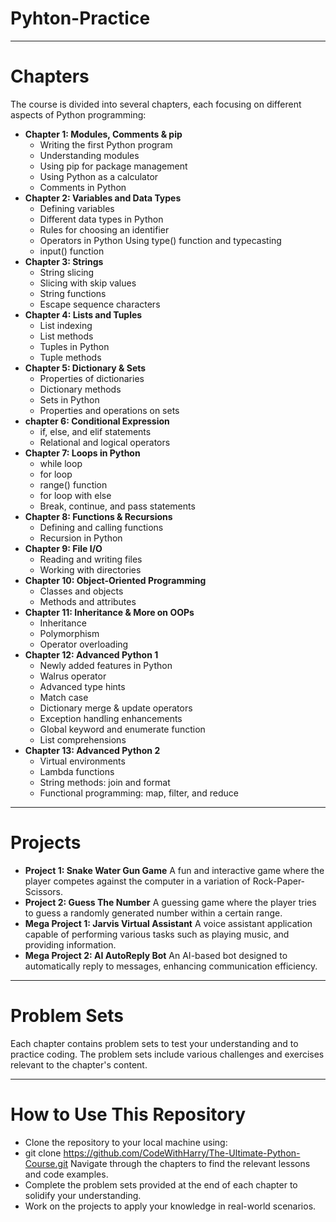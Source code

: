 # Pyhton-Practice

<hr>

# Chapters
The course is divided into several chapters, each focusing on different aspects of Python programming:

- **Chapter 1: Modules, Comments & pip** 
    - Writing the first Python program 
    - Understanding modules 
    - Using pip for package management 
    - Using Python as a calculator
    - Comments in Python
- **Chapter 2: Variables and Data Types**
    - Defining variables
    - Different data types in Python
    - Rules for choosing an identifier
    - Operators in Python Using type() function and typecasting
    - input() function
- **Chapter 3: Strings**
    - String slicing
    - Slicing with skip values
    - String functions
    - Escape sequence characters
- **Chapter 4: Lists and Tuples**
    - List indexing
    - List methods
    - Tuples in Python
    - Tuple methods
- **Chapter 5: Dictionary & Sets**
    - Properties of dictionaries
    - Dictionary methods
    - Sets in Python
    - Properties and operations on sets
- **chapter 6: Conditional Expression**
    - if, else, and elif statements
    - Relational and logical operators
- **Chapter 7: Loops in Python**
    - while loop
    - for loop
    - range() function
    - for loop with else
    - Break, continue, and pass statements
- **Chapter 8: Functions & Recursions**
    - Defining and calling functions
    - Recursion in Python
- **Chapter 9: File I/O**
    - Reading and writing files
    - Working with directories
- **Chapter 10: Object-Oriented Programming**
    - Classes and objects
    - Methods and attributes
- **Chapter 11: Inheritance & More on OOPs**
    - Inheritance
    - Polymorphism
    - Operator overloading
- **Chapter 12: Advanced Python 1**
    - Newly added features in Python
    - Walrus operator
    - Advanced type hints
    - Match case
    - Dictionary merge & update operators
    - Exception handling enhancements
    - Global keyword and enumerate function
    - List comprehensions
- **Chapter 13: Advanced Python 2**
    - Virtual environments
    - Lambda functions
    - String methods: join and format
    - Functional programming: map, filter, and reduce

<hr>

# Projects
- **Project 1: Snake Water Gun Game**
A fun and interactive game where the player competes against the computer in a variation of Rock-Paper-Scissors.
- **Project 2: Guess The Number**
A guessing game where the player tries to guess a randomly generated number within a certain range.
- **Mega Project 1: Jarvis Virtual Assistant**
A voice assistant application capable of performing various tasks such as playing music, and providing information.
- **Mega Project 2: AI AutoReply Bot**
An AI-based bot designed to automatically reply to messages, enhancing communication efficiency.

<HR>

# Problem Sets
Each chapter contains problem sets to test your understanding and to practice coding. The problem sets include various challenges and exercises relevant to the chapter's content.

<HR>

# How to Use This Repository
- Clone the repository to your local machine using:
- git clone https://github.com/CodeWithHarry/The-Ultimate-Python-Course.git
Navigate through the chapters to find the relevant lessons and code examples.
- Complete the problem sets provided at the end of each chapter to solidify your understanding.
- Work on the projects to apply your knowledge in real-world scenarios.
